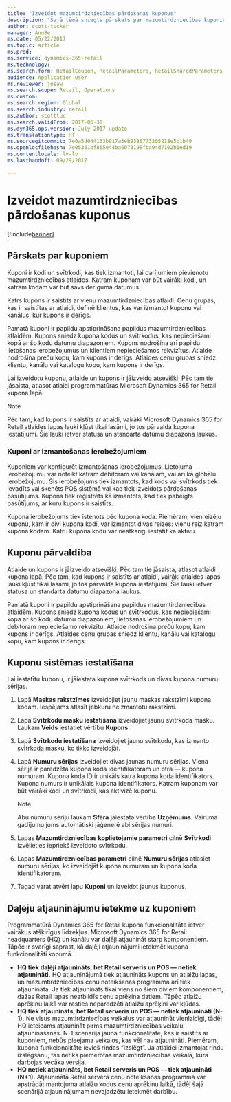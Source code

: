 ```yaml
---
title: "Izveidot mazumtirdzniecības pārdošanas kuponus"
description: "Šajā tēmā sniegts pārskats par mazumtirdzniecības kuponiem un izskaidrots, kā tos iestatīt."
author: scott-tucker
manager: AnnBe
ms.date: 05/22/2017
ms.topic: article
ms.prod: 
ms.service: dynamics-365-retail
ms.technology: 
ms.search.form: RetailCoupon, RetailParameters, RetailSharedParameters
audience: Application User
ms.reviewer: josaw
ms.search.scope: Retail, Operations
ms.custom: 
ms.search.region: Global
ms.search.industry: retail
ms.author: scotttuc
ms.search.validFrom: 2017-06-30
ms.dyn365.ops.version: July 2017 update
ms.translationtype: HT
ms.sourcegitcommit: 7e0a5d044133b917a3eb9386773205218e5c1b40
ms.openlocfilehash: 7e05361bf865e44ba6073198fba94d7102b1ed19
ms.contentlocale: lv-lv
ms.lasthandoff: 09/29/2017

---
```


# <a name="create-coupons-for-retail-sales"></a>Izveidot mazumtirdzniecības pārdošanas kuponus

[!include[banner](includes/banner.md)]


## <a name="overview-of-coupons"></a>Pārskats par kuponiem

Kuponi ir kodi un svītrkodi, kas tiek izmantoti, lai darījumiem pievienotu mazumtirdzniecības atlaides. Katram kuponam var būt vairāki kodi, un katram kodam var būt savs derīguma datumus. 

Katrs kupons ir saistīts ar vienu mazumtirdzniecības atlaidi. Cenu grupas, kas ir saistītas ar atlaidi, definē klientus, kas var izmantot kuponu vai kanālus, kur kupons ir derīgs. 

Pamatā kuponi ir papildu apstiprināšana papildus mazumtirdzniecības atlaidēm. Kupons sniedz kupona kodus un svītrkodus, kas nepieciešami kopā ar šo kodu datumu diapazoniem. Kupons nodrošina arī papildu lietošanas ierobežojumus un klientiem nepieciešamos rekvizītus. Atlaide nodrošina preču kopu, kam kupons ir derīgs. Atlaides cenu grupas sniedz klientu, kanālu vai katalogu kopu, kam kupons ir derīgs.

Lai izveidotu kuponu, atlaide un kupons ir jāizveido atsevišķi. Pēc tam tie jāsaista, atlasot atlaidi programmatūras Microsoft Dynamics 365 for Retail kupona lapā. 

> [!NOTE]
> Pēc tam, kad kupons ir saistīts ar atlaidi, vairāki Microsoft Dynamics 365 for Retail atlaides lapas lauki kļūst tikai lasāmi, jo tos pārvalda kupona iestatījumi. Šie lauki ietver statusa un standarta datumu diapazona laukus.

### <a name="limited-use-coupons"></a>Kuponi ar izmantošanas ierobežojumiem

Kuponiem var konfigurēt izmantošanas ierobežojumus. Lietojuma ierobežojumu var noteikt katram debitoram vai kanālam, vai arī kā globālu ierobežojumu. Šis ierobežojums tiek izmantots, kad kods vai svītrkods tiek ievadīts vai skenēts POS sistēmā vai kad tiek izveidots pārdošanas pasūtījums. Kupons tiek reģistrēts kā izmantots, kad tiek pabeigts pasūtījums, ar kuru kupons ir saistīts.

Kupona ierobežojums tiek īstenots pēc kupona koda. Piemēram, vienreizēju kuponu, kam ir divi kupona kodi, var izmantot divas reizes: vienu reiz katram kupona kodam. Katru kupona kodu var neatkarīgi iestatīt kā aktīvu.

## <a name="managing-coupons"></a>Kuponu pārvaldība

Atlaide un kupons ir jāizveido atsevišķi. Pēc tam tie jāsaista, atlasot atlaidi kupona lapā. Pēc tam, kad kupons ir saistīts ar atlaidi, vairāki atlaides lapas lauki kļūst tikai lasāmi, jo tos pārvalda kupona iestatījumi. Šie lauki ietver statusa un standarta datumu diapazona laukus.  

Pamatā kuponi ir papildu apstiprināšana papildus mazumtirdzniecības atlaidēm. Kupons sniedz kupona kodus un svītrkodus, kas nepieciešami kopā ar šo kodu datumu diapazoniem, lietošanas ierobežojumiem un debitoram nepieciešamo rekvizītu. Atlaide nodrošina preču kopu, kam kupons ir derīgs. Atlaides cenu grupas sniedz klientu, kanālu vai katalogu kopu, kam kupons ir derīgs.

## <a name="system-setup-for-coupons"></a>Kuponu sistēmas iestatīšana 

Lai iestatītu kuponu, ir jāiestata kupona svītrkods un divas kupona numuru sērijas. 

1.  Lapā **Maskas rakstzīmes** izveidojiet jaunu maskas rakstzīmi kupona kodam. Iespējams atlasīt jebkuru neizmantotu rakstzīmi.
2.  Lapā **Svītrkodu masku iestatīšana** izveidojiet jaunu svītrkoda masku. Laukam **Veids** iestatiet vērtību **Kupons**.
3.  Lapā **Svītrkodu iestatīšana** izveidojiet jaunu svītrkodu, kas izmanto svītrkoda masku, ko tikko izveidojāt.
4.  Lapā **Numuru sērijas** izveidojiet divas jaunas numuru sērijas. Viena sērija ir paredzēta kupona koda identifikatoram un otra — kupona numuram. Kupona koda ID ir unikāls katra kupona koda identifikators. Kupona numurs ir unikālais kupona identifikators. Katram kuponam var būt vairāki kodi un svītrkodi, kas aktivizē kuponu.

    > [!NOTE]
    > Abu numuru sēriju laukam **Sfēra** jāiestata vērtība **Uzņēmums**. Vairumā gadījumu jums automātiski jāģenerē abi sērijas numuri.

5.  Lapas **Mazumtirdzniecības koplietojamie parametri** cilnē **Svītrkodi** izvēlieties iepriekš izveidoto svītrkodu.
6.  Lapas **Mazumtirdzniecības parametri** cilnē **Numuru sērijas** atlasiet numuru sērijas, ko izveidojāt kupona numuram un kupona koda identifikatoram.
7.  Tagad varat atvērt lapu **Kuponi** un izveidot jaunus kuponus.

## <a name="the-effect-of-partial-updates-on-coupons"></a>Daļēju atjauninājumu ietekme uz kuponiem

Programmatūrā Dynamics 365 for Retail kupona funkcionalitāte ietver vairākus atšķirīgus līdzekļus. Microsoft Dynamics 365 for Retail headquarters (HQ) un kanālu var daļēji atjaunināt starp komponentiem. Tāpēc ir svarīgi saprast, kā daļēji atjauninājumi ietekmēt kupona funkcionalitāti kopumā.

- **HQ tiek daļēji atjaunināts, bet Retail serveris un POS — netiek atjaunināti.** HQ atjauninājumā tiek atjaunināts kupons un atlaižu lapas, un mazumtirdzniecības cenu noteikšanas programma arī tiek atjaunināta. Ja tiek atjaunināts tikai viens no šiem diviem komponentiem, dažas Retail lapas neatbildīs cenu aprēķina datiem. Tāpēc atlaižu aprēķinu laikā var rasties neparedzēti atlaižu aprēķini var kļūdas.
- **HQ tiek atjaunināts, bet Retail serveris un POS — netiek atjaunināti (N-1).** Ne visus mazumtirdzniecības veikalus var atjaunināt vienlaicīgi, tādēļ HQ ieteicams atjaunināt pirms mazumtirdzniecības veikalu atjaunināšanas. N-1 scenārijā jaunā funkcionalitāte, kas ir saistīts ar kuponiem, nebūs pieejama veikalos, kas vēl nav atjaunināti. Piemēram, kupona funkcionalitāte ievieš rindas “Izslēgt”. Ja atlaidei izmantojat rindu izslēgšanu, tās netiks piemērotas mazumtirdzniecības veikalā, kurā darbojas vecāka versija.
- **HQ netiek atjaunināts, bet Retail serveris un POS — tiek atjaunināti (N+1).** Atjauninātā Retail servera cenu noteikšanas programma var apstrādāt mantojuma atlaižu kodus cenu aprēķinu laikā, tādēļ šajā scenārijā atjauninājumam nevajadzētu ietekmēt darbību.

